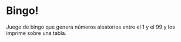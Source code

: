 # Bingo!
Juego de bingo que genera números aleatorios entre el 1 y el 99 y los imprime sobre una tabla.
